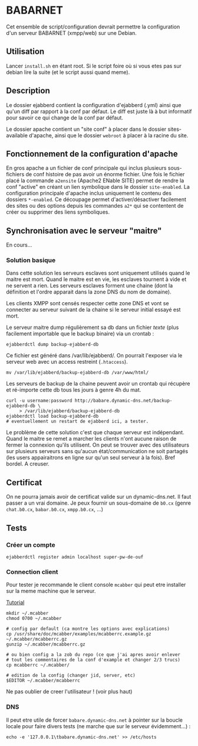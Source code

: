 # BABARNET

Cet ensemble de script/configuration devrait permettre la
configuration d'un serveur BABARNET (xmpp/web) sur une Debian.

## Utilisation

Lancer `install.sh` en étant root. Si le script foire où si vous etes
pas sur debian lire la suite (et le script aussi quand meme).

## Description

Le dossier ejabberd contient la configuration d'ejabberd (.yml) ainsi
que qu'un diff par rapport à la conf par défaut. Le diff est juste là
à but informatif pour savoir ce qui change de la conf par défaut.

Le dossier apache contient un "site conf" à placer dans le dossier
sites-available d'apache, ainsi que le dossier `webroot` à placer à la
racine du site.

## Fonctionnement de la configuration d'apache

En gros apache a un fichier de conf principale qui inclus plusieurs
sous-fichiers de conf histoire de pas avoir un énorme fichier. Une
fois le fichier placé la commande `a2ensite` (Apache2 ENable SITE)
permet de rendre la conf "active" en créant un lien symbolique dans le
dossier `site-enabled`. La configuration principale d'apache inclus
uniquement le contenu des dossiers `*-enabled`. Ce découpage permet
d'activer/désactiver facilement des sites ou des options depuis les
commandes `a2*` qui se contentent de créer ou supprimer des liens
symboliques.

## Synchronisation avec le serveur "maitre"

En cours...

### Solution basique

Dans cette solution les serveurs esclaves sont uniquement utilisés
quand le maitre est mort. Quand le maitre est en vie, les esclaves
tournent à vide et ne servent a rien. Les serveurs esclaves forment
une chaine (dont la définition et l'ordre apparait dans la zone DNS du
nom de domaine).

Les clients XMPP sont censés respecter cette zone DNS et vont se
connecter au serveur suivant de la chaine si le serveur initial essayé
est mort.

Le serveur maitre dump régulièrement sa db dans un fichier *texte*
(plus facilement importable que le backup binaire) via un crontab :

    ejabberdctl dump backup-ejabberd-db

Ce fichier est généré dans /var/lib/ejabberd/. On pourrait l'exposer
via le serveur web avec un access restreint (`.htaccess`).

    mv /var/lib/ejabberd/backup-ejabberd-db /var/www/html/

Les serveurs de backup de la chaine peuvent avoir un crontab qui
récupère et ré-importe cette db tous les jours à genre 4h du mat.

    curl -u username:password http://babare.dynamic-dns.net/backup-ejabberd-db \
         > /var/lib/ejabberd/backup-ejabberd-db
    ejabberdctl load backup-ejabberd-db
    # eventuellement un restart de ejabberd ici, a tester.

Le problème de cette solution c'est que chaque serveur est
indépendant. Quand le maitre se remet a marcher les clients n'ont
aucune raison de fermer la connexion qu'ils utilisent. On peut se
trouver avec des utilisateurs sur plusieurs serveurs sans qu'aucun
état/communication ne soit partagés (les users appairaitrons en ligne
sur qu'un seul serveur à la fois). Bref bordel. A creuser.


## Certificat

On ne pourra jamais avoir de certificat valide sur un
dynamic-dns.net. Il faut passer a un vrai domaine. Je peux fournir un
sous-domaine de `b0.cx` (genre `chat.b0.cx`, `babar.b0.cx`,
`xmpp.b0.cx`, ...)

## Tests

### Créer un compte

    ejabberdctl register admin localhost super-pw-de-ouf

### Connection client

Pour tester je recommande le client console `mcabber` qui peut etre
installer sur la meme machine que le serveur.

[Tutorial](http://yeuxdelibad.net/Logiciel-libre/Tutoriels/Mcabber.html)

    mkdir ~/.mcabber
    chmod 0700 ~/.mcabber

    # config par default (ca montre les options avec explications)
    cp /usr/share/doc/mcabber/examples/mcabberrc.example.gz ~/.mcabber/mcabberrc.gz
    gunzip ~/.mcabber/mcabberrc.gz

    # ou bien config a la zob du repo (ce que j'ai apres avoir enlever
    # tout les commentaires de la conf d'example et changer 2/3 trucs)
    cp mcabberrc ~/.mcabber/

    # edition de la config (changer jid, server, etc)
    $EDITOR ~/.mcabber/mcabberrc

Ne pas oublier de creer l'utilisateur ! (voir plus haut)

### DNS

Il peut etre utile de forcer `babare.dynamic-dns.net` à pointer sur la
boucle locale pour faire divers tests (ne marche que sur le serveur
évidemment...) :

    echo -e '127.0.0.1\tbabare.dynamic-dns.net' >> /etc/hosts

